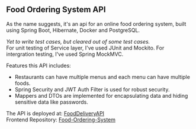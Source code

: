 ## **Food Ordering System API**
As the name suggests, it's an api for an online food ordering system, built using Spring Boot, Hibernate, Docker and PostgreSQL.

*Yet to write test cases, but cleared out of some test cases.*<br/>
For unit testing of Service layer, I've used JUnit and Mockito.
For intergration testing, I've used Spring MockMVC.

Features this API includes:
  - Restaurants can have multiple menus and each menu can have multiple foods.
  - Spring Security and JWT Auth Filter is used for robust security.
  - Mappers and DTOs are implemented for encapsulating data and hiding sensitive data like passwords.


The API is deployed at: [FoodDeliveryAPI](https://fooddeliveryapi-c4g4.onrender.com)<br/>
Frontend Repository: [Food-Ordering-System](https://github.com/Rajan66/Food-Ordering-System)
